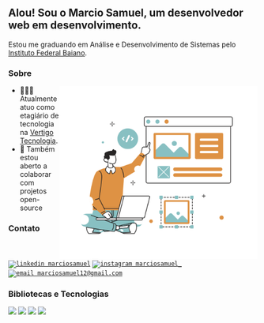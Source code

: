 ## Alou! Sou o Marcio Samuel, um desenvolvedor web em desenvolvimento.
Estou me graduando em Análise e Desenvolvimento de Sistemas pelo [Instituto Federal Baiano](https://ifbaiano.edu.br/portal/ads-guanambi/).

### Sobre
<img align="right" width="400px" src="https://github.com/marciosamuel/marciosamuel/blob/main/Website%20Design.svg"/>

- 👨🏽‍💻 Atualmente atuo como etagiário de tecnologia na [Vertigo Tecnologia](https://vertigo.com.br/).
- 🤝 Também estou aberto a colaborar com projetos open-source

### Contato

[<code><img src="https://img.shields.io/badge/linkedin-0077B5?style=for-the-badge&logo=linkedin&logoColor=white" alt="linkedin marciosamuel"/></code>](https://www.linkedin.com/in/marciosamuel/)
[<code><img src="https://img.shields.io/badge/instagram-E4405F?style=for-the-badge&logo=instagram&logoColor=white" alt="instagram marciosamuel_"/></code>](https://www.instagram.com/marciosamuel_/)
[<code><img src="https://img.shields.io/badge/email-EA4335?style=for-the-badge&logo=gmail&logoColor=white" alt="email marciosamuel12@gmail.com"/></code>](mailto:marciosamuel12@gmail.com)

### Bibliotecas e Tecnologias

<code><img src="https://www.vectorlogo.zone/logos/mongodb/mongodb-icon.svg"></code>
<code><img src="https://www.vectorlogo.zone/logos/expressjs/expressjs-icon.svg"></code>
<code><img src="https://www.vectorlogo.zone/logos/reactjs/reactjs-icon.svg"></code>
<code><img src="https://www.vectorlogo.zone/logos/nodejs/nodejs-icon.svg"></code>

[//]: <> (### Github status <img align="left" src="https://github-readme-stats.vercel.app/api/top-langs/?username=marciosamuel&layout=compact&title_color=4388F1&text_color=878787&bg_color=0D111700&langs_count=10"> <img align="right" src="https://github-readme-stats.vercel.app/api?username=marciosamuel&show_icons=true&theme=radical&title_color=4388F1&text_color=878787&icon_color=F9DA01&bg_color=0D111700&cache_seconds=25000&count_private=true">)
